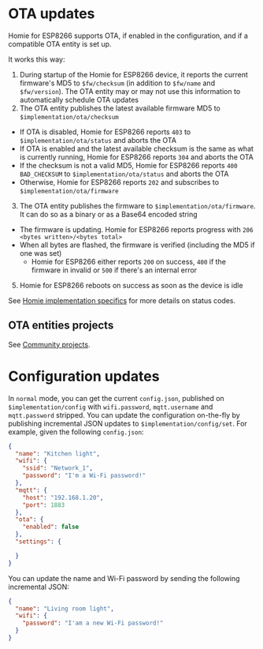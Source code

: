 # OTA updates

Homie for ESP8266 supports OTA, if enabled in the configuration, and if a compatible OTA entity is set up.

It works this way:

1. During startup of the Homie for ESP8266 device, it reports the current firmware's MD5 to `$fw/checksum` (in addition to `$fw/name` and `$fw/version`). The OTA entity may or may not use this information to automatically schedule OTA updates
2. The OTA entity publishes the latest available firmware MD5 to `$implementation/ota/checksum`
  * If OTA is disabled, Homie for ESP8266 reports `403` to `$implementation/ota/status` and aborts the OTA
  * If OTA is enabled and the latest available checksum is the same as what is currently running, Homie for ESP8266 reports `304` and aborts the OTA
  * If the checksum is not a valid MD5, Homie for ESP8266 reports `400 BAD_CHECKSUM` to `$implementation/ota/status` and aborts the OTA
  * Otherwise, Homie for ESP8266 reports `202` and subscribes to `$implementation/ota/firmware`
3. The OTA entity publishes the firmware to `$implementation/ota/firmware`. It can do so as a binary or as a Base64 encoded string
  * The firmware is updating. Homie for ESP8266 reports progress with `206 <bytes written>/<bytes total>`
  * When all bytes are flashed, the firmware is verified (including the MD5 if one was set)
    * Homie for ESP8266 either reports `200` on success, `400` if the firmware in invalid or `500` if there's an internal error
5. Homie for ESP8266 reboots on success as soon as the device is idle

See [Homie implementation specifics](homie-implementation-specifics.md) for more details on status codes.

## OTA entities projects

See [Community projects](community-projects.md).

# Configuration updates

In `normal` mode, you can get the current `config.json`, published on `$implementation/config` with `wifi.password`, `mqtt.username` and `mqtt.password` stripped. You can update the configuration on-the-fly by publishing incremental JSON updates to `$implementation/config/set`. For example, given the following `config.json`:

```json
{
  "name": "Kitchen light",
  "wifi": {
    "ssid": "Network_1",
    "password": "I'm a Wi-Fi password!"
  },
  "mqtt": {
    "host": "192.168.1.20",
    "port": 1883
  },
  "ota": {
    "enabled": false
  },
  "settings": {

  }
}
```

You can update the name and Wi-Fi password by sending the following incremental JSON:

```json
{
  "name": "Living room light",
  "wifi": {
    "password": "I'am a new Wi-Fi password!"
  }
}
```
